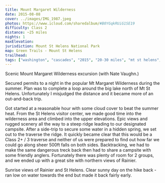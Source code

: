 ```yaml
---
title: Mount Margaret Wilderness
date: 2015-08-08
cover: ../images/IMG_1987.jpeg
photos: https://www.icloud.com/sharedalbum/#B0YGqkRUiG1SE19
difficulty: Class 2
distance: ~25 miles
nights: 1
maxElevation:
jurisdiction: Mount St Helens National Park
map: Green Trails - Mount St Helens
trailhead:
tags: ["washington", "cascades", "2015", "20-30 miles", "mt st helens", "volcano", "mt margaret"]
---
```


Scenic Mount Margaret Wilderness excursion (with Nate Vaughn.)

Secured permits to a night in the popular Mt Margaret Wilderness during the summer.  Plan was to complete a loop around the big lake north of Mt St Helens.  Unfortunately I misjudged the distance and it became more of an out-and-back trip.

Got started at a reasonable hour with some cloud cover to beat the summer heat.
From the St Helens visitor center, we made good time into the wilderness area
and climbed into the upper elevations.  Epic views and rugged scenery all the
way to a steep ridge leading to our designated campsite.  After a side-trip to
secure some water in a hidden spring, we set out to the traverse the ridge.
It quickly became clear that this would be a Class 2+ / 3 traverse and neither
of us were prepared to find out how far we could go along sheer 500ft falls on
both sides.  Backtracking, we had to make the same dangerous treck back then
had to share a campsite with some friendly anglers.  Fortunately there was
plenty of room for 2 groups, and we ended up with a great site with northern
views of Rainier.

Sunrise views of Rainier and St Helens.  Clear sunny day on the hike back - ran
low on water towards the end but made it back fairly early.



